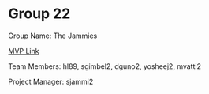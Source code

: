 # Group 22
Group Name: The Jammies

[MVP Link](http://cs196.cs.illinois.edu)

Team Members: hl89, sgimbel2, dguno2, yosheej2, mvatti2

Project Manager: sjammi2

